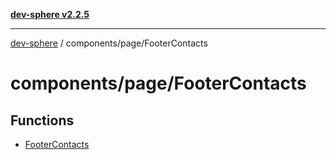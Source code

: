 [**dev-sphere v2.2.5**](../../../README.md)

***

[dev-sphere](../../../modules.md) / components/page/FooterContacts

# components/page/FooterContacts

## Functions

- [FooterContacts](functions/FooterContacts.md)
